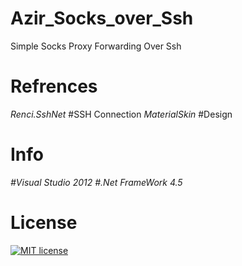 # Azir_Socks_over_Ssh
Simple Socks Proxy Forwarding Over Ssh

# Refrences
*Renci.SshNet* #SSH Connection
*MaterialSkin* #Design
# Info
*#Visual Studio 2012
#.Net FrameWork 4.5*
# License
[![MIT license](https://img.shields.io/github/license/sinaxhpm/Azir_Socks_Over_Ssh)](http://opensource.org/licenses/MIT)

